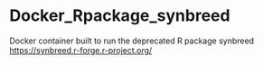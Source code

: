 # Docker_Rpackage_synbreed
Docker container built to run the deprecated R package synbreed https://synbreed.r-forge.r-project.org/
